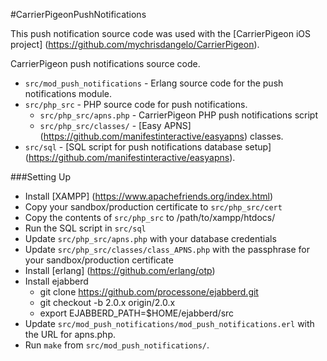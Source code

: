 #CarrierPigeonPushNotifications

This push notification source code was used with the [CarrierPigeon iOS project] (https://github.com/mychrisdangelo/CarrierPigeon).

CarrierPigeon push notifications source code.

- `src/mod_push_notifications` - Erlang source code for the push notifications module.
- `src/php_src` - PHP source code for push notifications.
  - `src/php_src/apns.php` - CarrierPigeon PHP push notifications script 
  - `src/php_src/classes/` - [Easy APNS] (https://github.com/manifestinteractive/easyapns) classes.
- `src/sql` - [SQL script for push notifications database setup] (https://github.com/manifestinteractive/easyapns).



###Setting Up

- Install [XAMPP] (https://www.apachefriends.org/index.html)
- Copy your sandbox/production certificate to `src/php_src/cert`
- Copy the contents of `src/php_src` to /path/to/xampp/htdocs/
- Run the SQL script in `src/sql`
- Update `src/php_src/apns.php` with your database credentials 
- Update `src/php_src/classes/class_APNS.php` with the passphrase for your sandbox/production certificate
- Install [erlang] (https://github.com/erlang/otp)
- Install ejabberd
  - git clone https://github.com/processone/ejabberd.git
  - git checkout -b 2.0.x origin/2.0.x
  - export EJABBERD_PATH=$HOME/ejabberd/src
- Update `src/mod_push_notifications/mod_push_notifications.erl` with the URL for apns.php.
- Run `make` from `src/mod_push_notifications/`.
